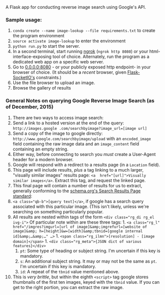 A Flask app for conducting reverse image search using Google's API.

### Sample usage:

1. `conda create --name image-lookup --file requirements.txt` to create the program environment
1. `source activate image-lookup` to enter the environment
1. `python run.py` to start the server.
1. In a second terminal, start running [ngrok](https://ngrok.com/) (`ngrok http 8080`) or your 
html-interface-exposing tool of choice. Alternately, run the program as a dedicated web app on a specific web server.
1. Go to [0.0.0.0:8080](http://0.0.0.0:8080) - or your publicly exposed http endpoint- in your browser of 
choice. (It should be a *recent* browser, given [Flask-SocketIO's](https://flask-socketio.readthedocs.org/en/latest/) constraints.)
1. Use the file browser to upload an image.
1. Browse the gallery of results


### General Notes on querying Google Reverse Image Search (as of December, 2015)


1. There are two ways to access image search:
  1. Send a link to a hosted version at the end of the query: `http://images.google
  .com/searchbyimage?image_url=[image url]`
  1. Send a copy of the image to google directly: `http://www.google.com/searchbyimage/upload` with an `encoded_image`
   field containing the raw image data and an `image_content` field containing an empty string.
1. Either way, before connecting to search you *must* create a User-Agent header for a modern browser.
1. Google will respond with a redirect to a results page (in a `Location` field).
1. This page will include results, *plus* a tag linking to a much larger, "visually similar images" results page: `<a 
href="[url]">Visually similar images</a>`. Extract this tag, and request the linked page.
1. This final page will contain a number of results for us to extract, generally conforming to the [schema.org's Search 
Results Page standard](https://schema.org/SearchResultsPage):
  1. `<a class="qb-b">[query text]</a>`, if google has a search query associated with this particular image. (This 
  isn't likely, unless we're searching on something particularly popular.
  1. All results are nested within tags of the form `<div class="rg_di rg_el ivg-i">` Of particular note within are 
  these three tags:
    1. `<a class="rg_l" href="/imgres?imgurl=[url of image]&amp;imgrefurl=[website of image]&amp;
    h=[height]&w=[width]&amp;tbnid=[google internal id]&amp;…&amp;…" …>`
    1. `<span class="rg_ilmn">[resolution] - [image domain]</span>`
    1. `<div class="rg_meta">{JSON dict of various features}</div>`
      1. `pt`: Some type of heading or subject string. I'm uncertain if this key is mandatory.
      1. `s`: An additional subject string. It may or may not be the same as `pt`. I'm uncertain if this key is 
      mandatory.
      1. `id`: A repeat of the `tbnid` value mentioned above.
  1. This is *very brittle*, but within the eighth `<script>` tag google stores thumbnails of the first ten images, 
  keyed 
  with the `tbnid` value. If you can get to the right portion, you can extract the raw image.